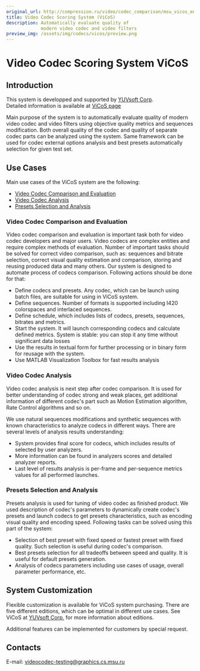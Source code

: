 ```yaml
---
original_url: http://compression.ru/video/codec_comparison/msu_vicos_en.html
title: Video Codec Scoring System (ViCoS)
description: Automatically evaluate quality of
             modern video codec and video filters
preview_img: /assets/img/codecs/vicos/preview.png
---
```

# Video Codec Scoring System ViCoS

## Introduction

This system is developped and supported by [YUVsoft
Corp](http://yuvsoft.com).  
Detailed information is available at [ViCoS
page](http://vicos.yuvsoft.com)

Main purpose of the system is to automatically evaluate quality of
modern video codec and video filters using objective quality metrics and
sequences modification. Both overall quality of the codec and quality of
separate codec parts can be analyzed using the system. Same framework
can be used for codec external options analysis and best presets
automatically selection for given test set.

## Use Cases

Main use cases of the ViCoS system are the following:

-   [Video Codec Comparison and
    Evaluation](/codecs/vicos.html#comparison_usecase)
-   [Video Codec
    Analysis](/codecs/vicos.html#analysis_usecase)
-   [Presets Selection and
    Analysis](/codecs/vicos.html#presets_usecase)

### Video Codec Comparison and Evaluation

Video codec comparison and evaluation is important task both for video
codec developers and major users. Video codecs are complex entities and
require complex methods of evaluation. Number of important tasks should
be solved for correct video comparison, such as: sequences and bitrate
selection, correct visual quality estimation and comparison, storing and
reusing produced data and many others. Our system is designed to
automate process of codecs comparison. Following actions should be done
for that:

-   Define codecs and presets. Any codec, which can be launch using
    batch files, are suitable for using in ViCoS system.
-   Define sequences. Number of formats is supported including I420
    colorspaces and interlaced sequences.
-   Define schedule, which includes lists of codecs, presets, sequences,
    bitrates and metrics.
-   Start the system. It will launch corresponding codecs and calculate
    defined metrics. System is stable: you can stop it any time without
    significant data losses
-   Use the results in textual form for further processing or in binary
    form for reusage with the system.
-   Use MATLAB Visualization Toolbox for fast results analysis

### Video Codec Analysis

Video codec analysis is next step after codec comparison. It is used for
better understanding of codec strong and weak places, get additional
information of different codec's part such as Motion Estimation
algorithm, Rate Control algorithms and so on.

We use natural sequences modifications and synthetic sequences with
known characteristics to analyze codecs in different ways. There are
several levels of analysis results understanding:

-   System provides final score for codecs, which includes results of
    selected by user analyzers.
-   More information can be found in analyzers scores and detailed
    analyzer reports.
-   Last level of results analysis is per-frame and per-sequence metrics
    values for all performed launches.

### Presets Selection and Analysis

Presets analysis is used for tuning of video codec as finished product.
We used description of codec's parameters to dynamically create codec's
presets and launch codecs to get presets characteristics, such as
encoding visual quality and encoding speed. Following tasks can be
solved using this part of the system:

-   Selection of best preset with fixed speed or fastest preset with
    fixed quality. Such selection is useful during codec's comparison.
-   Best presets selection for all tradeoffs between speed and quality.
    It is useful for default presets generation.
-   Analysis of codecs parameters including use cases of usage, overall
    parameter performance, etc.

## System Customization

Flexible customization is available for ViCoS system purchasing. There
are five different editions, which can be optimal in different use
cases. See ViCoS at [YUVsoft Corp.](http://vicos.yuvsoft.com) for more
information about editions.

Additional features can be implemented for customers by special request.

## Contacts

E-mail: <videocodec-testing@graphics.cs.msu.ru>
